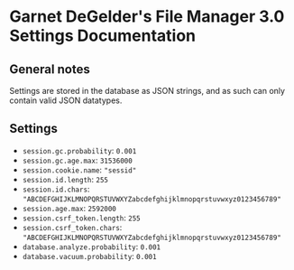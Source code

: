 Garnet DeGelder's File Manager 3.0 Settings Documentation
=========================================================

General notes
-------------

Settings are stored in the database as JSON strings, and as such can only contain valid JSON datatypes.


Settings
--------

 - `session.gc.probability`: `0.001`
 - `session.gc.age.max`: `31536000`
 - `session.cookie.name`: `"sessid"`
 - `session.id.length`: `255`
 - `session.id.chars`: `"ABCDEFGHIJKLMNOPQRSTUVWXYZabcdefghijklmnopqrstuvwxyz0123456789"`
 - `session.age.max`: `2592000`
 - `session.csrf_token.length`: `255`
 - `session.csrf_token.chars`: `"ABCDEFGHIJKLMNOPQRSTUVWXYZabcdefghijklmnopqrstuvwxyz0123456789"`
 - `database.analyze.probability`: `0.001`
 - `database.vacuum.probability`: `0.001`
